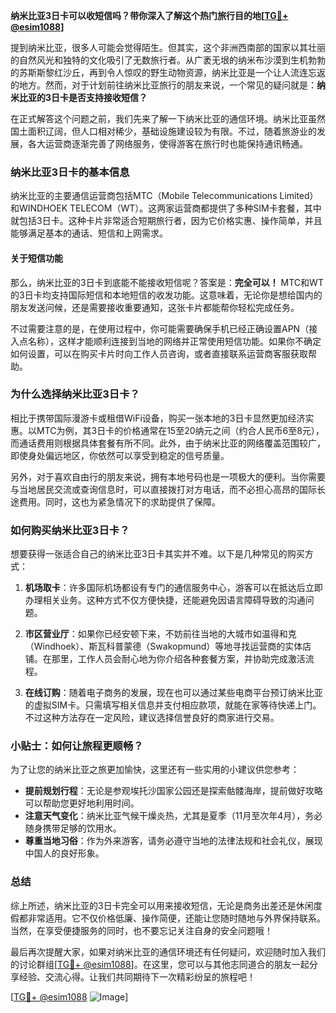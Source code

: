 **纳米比亚3日卡可以收短信吗？带你深入了解这个热门旅行目的地[[TG💪+ @esim1088](https://t.me/s/esim1088)]**

提到纳米比亚，很多人可能会觉得陌生。但其实，这个非洲西南部的国家以其壮丽的自然风光和独特的文化吸引了无数旅行者。从广袤无垠的纳米布沙漠到生机勃勃的苏斯斯黎红沙丘，再到令人惊叹的野生动物资源，纳米比亚是一个让人流连忘返的地方。然而，对于计划前往纳米比亚旅行的朋友来说，一个常见的疑问就是：**纳米比亚的3日卡是否支持接收短信？**

在正式解答这个问题之前，我们先来了解一下纳米比亚的通信环境。纳米比亚虽然国土面积辽阔，但人口相对稀少，基础设施建设较为有限。不过，随着旅游业的发展，各大运营商逐渐完善了网络服务，使得游客在旅行时也能保持通讯畅通。

### **纳米比亚3日卡的基本信息**

纳米比亚的主要通信运营商包括MTC（Mobile Telecommunications Limited）和WINDHOEK TELECOM（WT）。这两家运营商都提供了多种SIM卡套餐，其中就包括3日卡。这种卡片非常适合短期旅行者，因为它价格实惠、操作简单，并且能够满足基本的通话、短信和上网需求。

#### **关于短信功能**
那么，纳米比亚的3日卡到底能不能接收短信呢？答案是：**完全可以！** MTC和WT的3日卡均支持国际短信和本地短信的收发功能。这意味着，无论你是想给国内的朋友发送问候，还是需要接收重要通知，这张卡片都能帮你轻松完成任务。

不过需要注意的是，在使用过程中，你可能需要确保手机已经正确设置APN（接入点名称），这样才能顺利连接到当地的网络并正常使用短信功能。如果你不确定如何设置，可以在购买卡片时向工作人员咨询，或者直接联系运营商客服获取帮助。

### **为什么选择纳米比亚3日卡？**

相比于携带国际漫游卡或租借WiFi设备，购买一张本地的3日卡显然更加经济实惠。以MTC为例，其3日卡的价格通常在15至20纳元之间（约合人民币6至8元），而通话费用则根据具体套餐有所不同。此外，由于纳米比亚的网络覆盖范围较广，即使身处偏远地区，你依然可以享受到稳定的信号质量。

另外，对于喜欢自由行的朋友来说，拥有本地号码也是一项极大的便利。当你需要与当地居民交流或查询信息时，可以直接拨打对方电话，而不必担心高昂的国际长途费用。同时，这也为紧急情况下的求助提供了保障。

### **如何购买纳米比亚3日卡？**

想要获得一张适合自己的纳米比亚3日卡其实并不难。以下是几种常见的购买方式：

1. **机场取卡**：许多国际机场都设有专门的通信服务中心，游客可以在抵达后立即办理相关业务。这种方式不仅方便快捷，还能避免因语言障碍导致的沟通问题。
   
2. **市区营业厅**：如果你已经安顿下来，不妨前往当地的大城市如温得和克（Windhoek）、斯瓦科普蒙德（Swakopmund）等地寻找运营商的实体店铺。在那里，工作人员会耐心地为你介绍各种套餐方案，并协助完成激活流程。

3. **在线订购**：随着电子商务的发展，现在也可以通过某些电商平台预订纳米比亚的虚拟SIM卡。只需填写相关信息并支付相应款项，就能在家等待快递上门。不过这种方法存在一定风险，建议选择信誉良好的商家进行交易。

### **小贴士：如何让旅程更顺畅？**

为了让您的纳米比亚之旅更加愉快，这里还有一些实用的小建议供您参考：

- **提前规划行程**：无论是参观埃托沙国家公园还是探索骷髅海岸，提前做好攻略可以帮助您更好地利用时间。
- **注意天气变化**：纳米比亚气候干燥炎热，尤其是夏季（11月至次年4月），务必随身携带足够的饮用水。
- **尊重当地习俗**：作为外来游客，请务必遵守当地的法律法规和社会礼仪，展现中国人的良好形象。

### **总结**

综上所述，纳米比亚的3日卡完全可以用来接收短信，无论是商务出差还是休闲度假都非常适用。它不仅价格低廉、操作简便，还能让您随时随地与外界保持联系。当然，在享受便捷服务的同时，也不要忘记关注自身的安全问题哦！

最后再次提醒大家，如果对纳米比亚的通信环境还有任何疑问，欢迎随时加入我们的讨论群组[[TG💪+ @esim1088](https://t.me/s/esim1088)]。在这里，您可以与其他志同道合的朋友一起分享经验、交流心得。让我们共同期待下一次精彩纷呈的旅程吧！

[[TG💪+ @esim1088](https://t.me/s/esim1088) ![Image](https://i.postimg.cc/4NQfJmqS/Snipaste-2025-05-13-00-14-12.png)]